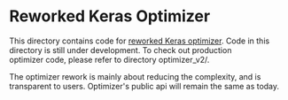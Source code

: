 # Reworked Keras Optimizer

This directory contains code for [reworked Keras optimizer](go/new-keras-optimizer).
Code in this directory is still under development. To check out production  
optimizer code, please refer to directory optimizer_v2/.

The optimizer rework is mainly about reducing the complexity, and is transparent
 to users. Optimizer's public api will remain the same as today.
